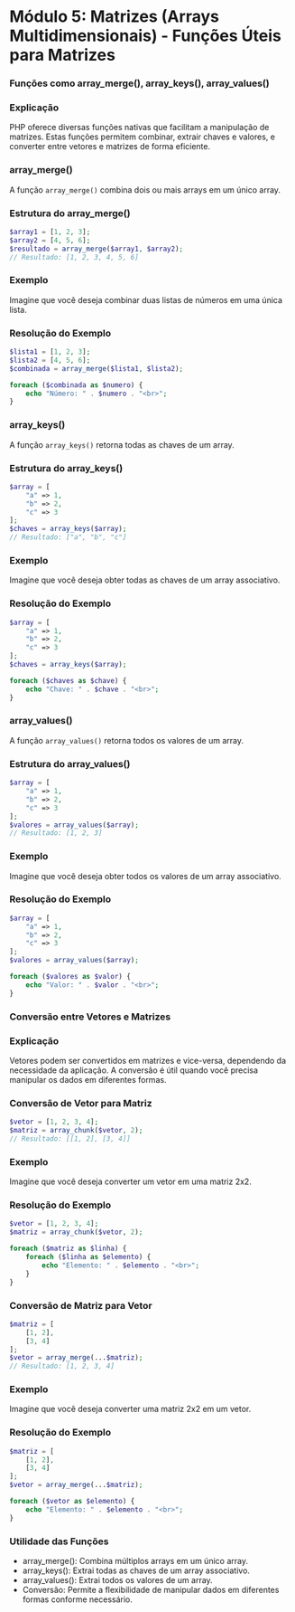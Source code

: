 # Módulo 5: Matrizes (Arrays Multidimensionais) - Funções Úteis para Matrizes

### Funções como array_merge(), array_keys(), array_values()

### Explicação
PHP oferece diversas funções nativas que facilitam a manipulação de matrizes. Estas funções permitem combinar, extrair chaves e valores, e converter entre vetores e matrizes de forma eficiente.

### array_merge()
A função `array_merge()` combina dois ou mais arrays em um único array.

### Estrutura do array_merge()
```php
$array1 = [1, 2, 3];
$array2 = [4, 5, 6];
$resultado = array_merge($array1, $array2);
// Resultado: [1, 2, 3, 4, 5, 6]
```

### Exemplo
Imagine que você deseja combinar duas listas de números em uma única lista.

### Resolução do Exemplo
```php
$lista1 = [1, 2, 3];
$lista2 = [4, 5, 6];
$combinada = array_merge($lista1, $lista2);

foreach ($combinada as $numero) {
    echo "Número: " . $numero . "<br>";
}
```

### array_keys()
A função `array_keys()` retorna todas as chaves de um array.

### Estrutura do array_keys()
```php
$array = [
    "a" => 1,
    "b" => 2,
    "c" => 3
];
$chaves = array_keys($array);
// Resultado: ["a", "b", "c"]
```

### Exemplo
Imagine que você deseja obter todas as chaves de um array associativo.

### Resolução do Exemplo
```php
$array = [
    "a" => 1,
    "b" => 2,
    "c" => 3
];
$chaves = array_keys($array);

foreach ($chaves as $chave) {
    echo "Chave: " . $chave . "<br>";
}
```

### array_values()
A função `array_values()` retorna todos os valores de um array.

### Estrutura do array_values()
```php
$array = [
    "a" => 1,
    "b" => 2,
    "c" => 3
];
$valores = array_values($array);
// Resultado: [1, 2, 3]
```

### Exemplo
Imagine que você deseja obter todos os valores de um array associativo.

### Resolução do Exemplo
```php
$array = [
    "a" => 1,
    "b" => 2,
    "c" => 3
];
$valores = array_values($array);

foreach ($valores as $valor) {
    echo "Valor: " . $valor . "<br>";
}
```

### Conversão entre Vetores e Matrizes

### Explicação
Vetores podem ser convertidos em matrizes e vice-versa, dependendo da necessidade da aplicação. A conversão é útil quando você precisa manipular os dados em diferentes formas.

### Conversão de Vetor para Matriz
```php
$vetor = [1, 2, 3, 4];
$matriz = array_chunk($vetor, 2);
// Resultado: [[1, 2], [3, 4]]
```

### Exemplo
Imagine que você deseja converter um vetor em uma matriz 2x2.

### Resolução do Exemplo
```php
$vetor = [1, 2, 3, 4];
$matriz = array_chunk($vetor, 2);

foreach ($matriz as $linha) {
    foreach ($linha as $elemento) {
        echo "Elemento: " . $elemento . "<br>";
    }
}
```

### Conversão de Matriz para Vetor
```php
$matriz = [
    [1, 2],
    [3, 4]
];
$vetor = array_merge(...$matriz);
// Resultado: [1, 2, 3, 4]
```

### Exemplo
Imagine que você deseja converter uma matriz 2x2 em um vetor.

### Resolução do Exemplo
```php
$matriz = [
    [1, 2],
    [3, 4]
];
$vetor = array_merge(...$matriz);

foreach ($vetor as $elemento) {
    echo "Elemento: " . $elemento . "<br>";
}
```

### Utilidade das Funções
- array_merge(): Combina múltiplos arrays em um único array.
- array_keys(): Extrai todas as chaves de um array associativo.
- array_values(): Extrai todos os valores de um array.
- Conversão: Permite a flexibilidade de manipular dados em diferentes formas conforme necessário.
